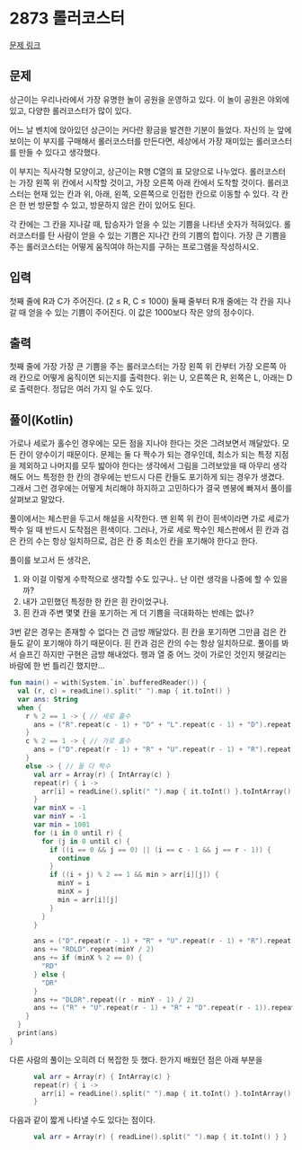 # 2873 롤러코스터

[문제 링크](https://www.acmicpc.net/problem/2873)

## 문제

상근이는 우리나라에서 가장 유명한 놀이 공원을 운영하고 있다. 이 놀이 공원은 야외에 있고, 다양한 롤러코스터가 많이 있다.

어느 날 벤치에 앉아있던 상근이는 커다란 황금을 발견한 기분이 들었다. 자신의 눈 앞에 보이는 이 부지를 구매해서 롤러코스터를 만든다면, 세상에서 가장 재미있는 롤러코스터를 만들 수 있다고 생각했다.

이 부지는 직사각형 모양이고, 상근이는 R행 C열의 표 모양으로 나누었다. 롤러코스터는 가장 왼쪽 위 칸에서 시작할 것이고, 가장 오른쪽 아래 칸에서 도착할 것이다. 롤러코스터는 현재 있는 칸과 위, 아래, 왼쪽, 오른쪽으로 인접한 칸으로 이동할 수 있다. 각 칸은 한 번 방문할 수 있고, 방문하지 않은 칸이 있어도 된다.

각 칸에는 그 칸을 지나갈 때, 탑승자가 얻을 수 있는 기쁨을 나타낸 숫자가 적혀있다. 롤러코스터를 탄 사람이 얻을 수 있는 기쁨은 지나간 칸의 기쁨의 합이다. 가장 큰 기쁨을 주는 롤러코스터는 어떻게 움직여야 하는지를 구하는 프로그램을 작성하시오.

## 입력

첫째 줄에 R과 C가 주어진다. (2 ≤ R, C ≤ 1000) 둘째 줄부터 R개 줄에는 각 칸을 지나갈 때 얻을 수 있는 기쁨이 주어진다. 이 값은 1000보다 작은 양의 정수이다.

## 출력

첫째 줄에 가장 가장 큰 기쁨을 주는 롤러코스터는 가장 왼쪽 위 칸부터 가장 오른쪽 아래 칸으로 어떻게 움직이면 되는지를 출력한다. 위는 U, 오른쪽은 R, 왼쪽은 L, 아래는 D로 출력한다. 정답은 여러 가지 일 수도 있다.

## 풀이(Kotlin)

가로나 세로가 홀수인 경우에는 모든 점을 지나야 한다는 것은 그려보면서 깨달았다. 모든 칸이 양수이기 때문이다. 문제는 둘 다 짝수가 되는 경우인데,
최소가 되는 특정 지점을 제외하고 나머지를 모두 밟아야 한다는 생각에서 그림을 그려보았을 때 아무리 생각해도 어느 특정한 한 칸의 경우에는
반드시 다른 칸들도 포기하게 되는 경우가 생겼다. 그래서 그런 경우에는 어떻게 처리해야 하지하고 고민하다가 결국 멘붕에 빠져서 풀이를 살펴보고 말았다.

풀이에서는 체스판을 두고서 해설을 시작한다. 맨 왼쪽 위 칸이 흰색이라면 가로 세로가 짝수 일 때 반드시 도착점은 흰색이다. 그러나, 가로 세로 짝수인 체스판에서
흰 칸과 검은 칸의 수는 항상 일치하므로, 검은 칸 중 최소인 칸을 포기해야 한다고 한다.

풀이를 보고서 든 생각은,

1. 와 이걸 이렇게 수학적으로 생각할 수도 있구나.. 난 이런 생각을 나중에 할 수 있을까?
2. 내가 고민했던 특정한 한 칸은 흰 칸이었구나.
3. 흰 칸과 주변 몇몇 칸을 포기하는 게 더 기쁨을 극대화하는 반례는 없나?

3번 같은 경우는 존재할 수 없다는 건 금방 깨달았다. 흰 칸을 포기하면 그만큼 검은 칸들도 같이 포기해야 하기 때문이다. 흰 칸과 검은 칸의 수는 항상 일치하므로.
풀이를 봐서 슬프긴 하지만 구현은 금방 해내었다. 행과 열 중 어느 것이 가로인 것인지 헷갈리는 바람에 한 번 틀리긴 했지만...

```kotlin
fun main() = with(System.`in`.bufferedReader()) {
  val (r, c) = readLine().split(" ").map { it.toInt() }
  var ans: String
  when {
    r % 2 == 1 -> { // 세로 홀수
      ans = ("R".repeat(c - 1) + "D" + "L".repeat(c - 1) + "D").repeat(r / 2) + "R".repeat(c - 1)
    }
    c % 2 == 1 -> { // 가로 홀수
      ans = ("D".repeat(r - 1) + "R" + "U".repeat(r - 1) + "R").repeat(c / 2) + "D".repeat(r - 1)
    }
    else -> { // 둘 다 짝수
      val arr = Array(r) { IntArray(c) }
      repeat(r) { i ->
        arr[i] = readLine().split(" ").map { it.toInt() }.toIntArray()
      }
      var minX = -1
      var minY = -1
      var min = 1001
      for (i in 0 until r) {
        for (j in 0 until c) {
          if ((i == 0 && j == 0) || (i == c - 1 && j == r - 1)) {
            continue
          }
          if ((i + j) % 2 == 1 && min > arr[i][j]) {
            minY = i
            minX = j
            min = arr[i][j]
          }
        }
      }

      ans = ("D".repeat(r - 1) + "R" + "U".repeat(r - 1) + "R").repeat(minX / 2)
      ans += "RDLD".repeat(minY / 2)
      ans += if (minX % 2 == 0) {
        "RD"
      } else {
        "DR"
      }
      ans += "DLDR".repeat((r - minY - 1) / 2)
      ans += ("R" + "U".repeat(r - 1) + "R" + "D".repeat(r - 1)).repeat((c - minX - 1) / 2)
    }
  }
  print(ans)
}
```

다른 사람의 풀이는 오히려 더 복잡한 듯 했다. 한가지 배웠던 점은 아래 부분을 

```kotlin
      val arr = Array(r) { IntArray(c) }
      repeat(r) { i ->
        arr[i] = readLine().split(" ").map { it.toInt() }.toIntArray()
      }
```

다음과 같이 짧게 나타낼 수도 있다는 점이다.

```kotlin
      val arr = Array(r) { readLine().split(" ").map { it.toInt() } }
```
